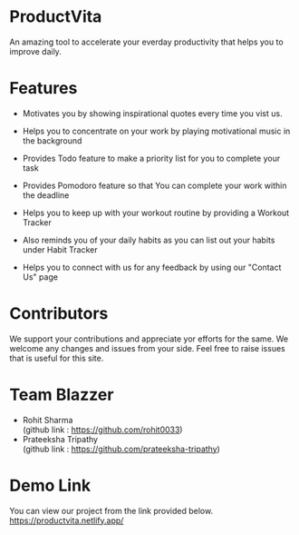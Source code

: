 
# ProductVita 

An amazing tool to accelerate your everday productivity that helps you to improve daily.

# Features 
- Motivates you by showing inspirational quotes every time you vist us.

- Helps you to concentrate on your work by playing motivational music in the background

- Provides Todo feature to make a priority list for you to complete your task

- Provides Pomodoro feature so that You can complete your work within the deadline

- Helps you to keep up with your workout routine by providing a Workout Tracker

- Also reminds you of your daily habits as you can list out your habits under Habit Tracker

- Helps you to connect with us for any feedback by using our "Contact Us" page

# Contributors
We support your contributions and appreciate yor efforts for the same. We welcome any changes and issues from your side. Feel free to raise issues that is useful for this site.

# Team Blazzer 
- Rohit Sharma <br>(github link : https://github.com/rohit0033)
- Prateeksha Tripathy <br>(github link : https://github.com/prateeksha-tripathy)

# Demo Link

You can view our project from the link provided below.<br>
https://productvita.netlify.app/

 